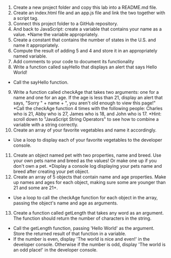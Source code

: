 
1. Create a new project folder and copy this lab into a README.md file.
2. Create an index.html file and an app.js file and link the two together with a script tag.
3. Connect this project folder to a GitHub repository.
4. And back to JavaScript: create a variable that contains your name as a value. 
*Name the variable appropriately.
5. Create a constant that contains the number of states in the U.S. and name it appropriately.
6. Compute the result of adding 5 and 4 and store it in an appropriately named variable.
7. Add comments to your code to document its functionality
8. Write a function called sayHello that displays an alert that says Hello World! 
* Call the sayHello function.
9. Write a function called checkAge that takes two arguments: one for a name and one for an age. If the age is less than 21, display an alert that says, "Sorry " + name + ", you aren't old enough to view this page!" 
*Call the checkAge function 4 times with the following people: Charles who is 21, Abby who is 27, James who is 18, and John who is 17.
*Hint: scroll down to "JavaScript String Operators" to see how to combine a variable with a string correctly.
10. Create an array of your favorite vegetables and name it accordingly.
* Use a loop to display each of your favorite vegetables to the developer console.
11. Create an object named pet with two properties, name and breed. Use your own pets name and breed as the values! Or make one up if you don't own a pet. 
*Display a console log displaying your pets name and breed after creating your pet object.
12. Create an array of 5 objects that contain name and age properties. Make up names and ages for each object, making sure some are younger than 21 and some are 21+.
* Use a loop to call the checkAge function for each object in the array, passing the object's name and age as arguments.
13. Create a function called getLength that takes any word as an argument. The function should return the number of characters in the string.
* Call the getLength function, passing 'Hello World' as the argument. Store the returned result of that function in a variable.
* If the number is even, display 'The world is nice and even!' in the developer console. Otherwise if the number is odd, display 'The world is an odd place!' in the developer console.